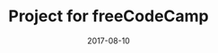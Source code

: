 ---
title: "Project for freeCodeCamp"
date: "2017-08-10"
description: "A project I made for the freeCodeCamp Certification"
featuredImage: ../images/gatsby-astronaut.png
url: "http://www.codepen.io"
tags: ["html", "scss", "react"]
---